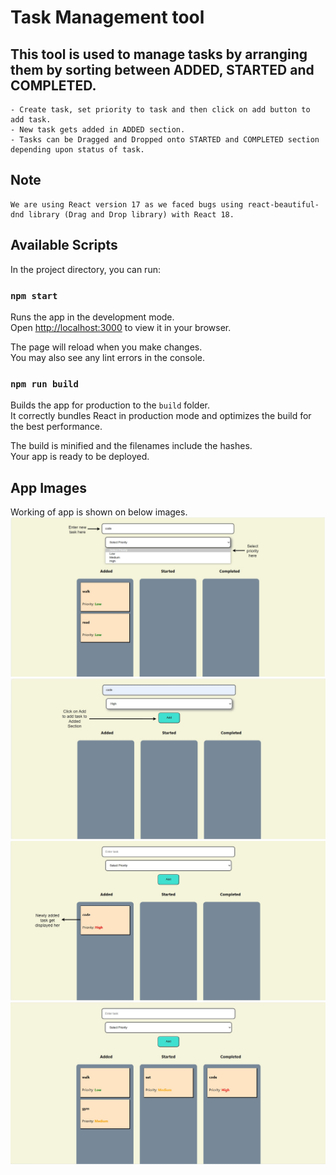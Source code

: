 # Task Management tool

## This tool is used to manage tasks by arranging them by sorting between ADDED, STARTED and COMPLETED.

    - Create task, set priority to task and then click on add button to add task.
    - New task gets added in ADDED section.
    - Tasks can be Dragged and Dropped onto STARTED and COMPLETED section depending upon status of task.


## Note

    We are using React version 17 as we faced bugs using react-beautiful-dnd library (Drag and Drop library) with React 18.

## Available Scripts

In the project directory, you can run:

### `npm start`

Runs the app in the development mode.\
Open [http://localhost:3000](http://localhost:3000) to view it in your browser.

The page will reload when you make changes.\
You may also see any lint errors in the console.

### `npm run build`

Builds the app for production to the `build` folder.\
It correctly bundles React in production mode and optimizes the build for the best performance.

The build is minified and the filenames include the hashes.\
Your app is ready to be deployed.

## App Images

Working of app is shown on below images.
![app snapshot1](./public/assets/appSnapshot1.jpg)
![app snapshot2](./public/assets/appSnapshot2.jpg)
![app snapshot3](./public/assets/appSnapshot3.jpg)
![app snapshot4](./public/assets/appSnapshot4.jpg)

